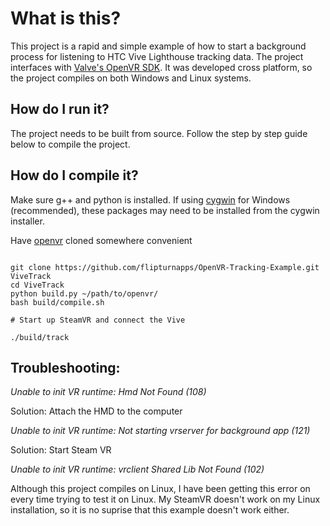 #  What is this?
This project is a rapid and simple example of how to start a background process for listening to HTC Vive Lighthouse tracking data.  The project interfaces with [Valve's OpenVR SDK](https://github.com/ValveSoftware/openvr).  It was developed cross platform, so the project compiles on both Windows and Linux systems.  

##  How do I run it?
The project needs to be built from source.  Follow the step by step guide below to compile the project.

##  How do I compile it?

Make sure g++ and python is installed. If using [cygwin](https://www.cygwin.com/) for Windows (recommended), these packages may need to be installed from the cygwin installer.  

Have [openvr](https://github.com/ValveSoftware/openvr) cloned somewhere convenient

```shell

git clone https://github.com/flipturnapps/OpenVR-Tracking-Example.git ViveTrack
cd ViveTrack
python build.py ~/path/to/openvr/
bash build/compile.sh

# Start up SteamVR and connect the Vive

./build/track

```



##  Troubleshooting:

*Unable to init VR runtime: Hmd Not Found (108)*

Solution: Attach the HMD to the computer


*Unable to init VR runtime: Not starting vrserver for background app (121)*

Solution: Start Steam VR

*Unable to init VR runtime: vrclient Shared Lib Not Found (102)*

Although this project compiles on Linux, I have been getting this error on every time trying to test it on Linux.  My SteamVR doesn't work on my Linux installation, so it is no suprise that this example doesn't work either.

